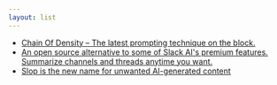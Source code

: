 ```yaml
---
layout: list
---
```


 - [Chain Of Density – The latest prompting technique on the block.](https://medium.com/aimonks/chain-of-density-the-latest-prompting-technique-on-the-block-183fe87fa9a6)
 - [An open source alternative to some of Slack AI's premium features. Summarize channels and threads anytime you want.](https://github.com/meetbryce/open-source-slack-ai)
 - [Slop is the new name for unwanted AI-generated content](https://simonwillison.net/2024/May/8/slop/)
